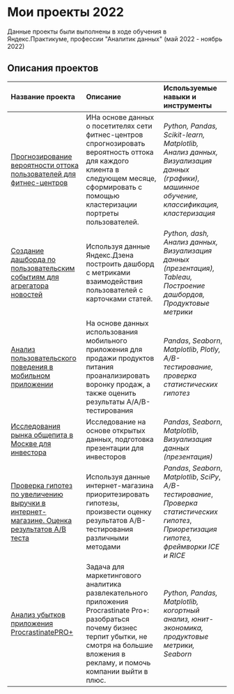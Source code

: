 # Мои проекты 2022

Данные проекты были выполнены в ходе обучения в Яндекс.Практикуме, профессии "Аналитик данных" (май 2022 - ноябрь 2022)

## Описания проектов

| Название проекта | Описание | Используемые навыки и инструменты | 
| :---------------------- | :---------------------- | :---------------------- |
| [Прогнозирование вероятности оттока пользователей для фитнес-центров](https://github.com/MaiiaDeiko/My_skills_in_Data_Analytics/tree/main/project_12) |ИНа основе данных о посетителях сети фитнес-центров спрогнозировать вероятность оттока для каждого клиента в следующем месяце, сформировать с помощью кластеризации портреты пользователей.| *Python, Pandas, Scikit-learn, Matplotlib, Анализ данных, Визуализация данных (графики), машинное обучение, классификация, кластеризация*|
| [Создание дашборда по пользовательским событиям для агрегатора новостей](https://github.com/MaiiaDeiko/My_skills_in_Data_Analytics/tree/main/project_11) |Используя данные Яндекс.Дзена построить дашборд с метриками взаимодействия пользователей с карточками статей.| *Python, dash, Анализ данных, Визуализация данных (презентация), Tableau, Построение дашбордов, Продуктовые метрики*|
| [Анализ пользовательского поведения в мобильном приложении](https://github.com/MaiiaDeiko/My_skills_in_Data_Analytics/tree/main/project_10) | На основе данных использования мобильного приложения для продажи продуктов питания проанализировать воронку продаж, а также оценить результаты A/A/B-тестирования | *Pandas*,   *Seaborn*,    *Matplotlib*,  *Plotly, А/В-тестирование, проверка статистических гипотез*|
| [Исследования рынка общепита в Москве для инвестора](https://github.com/MaiiaDeiko/My_skills_in_Data_Analytics/tree/main/project_9) | Исследование на основе открытых данных, подготовка презентации для инвесторов| *Pandas*,   *Seaborn*,    *Matplotlib*, *Визуализация данных (презентация)*|
| [Проверка гипотез по увеличению выручки в интернет-магазине. Оценка результатов A/B теста](https://github.com/MaiiaDeiko/My_skills_in_Data_Analytics/tree/main/project_8) | Используя данные интернет-магазина приоритезировать гипотезы, произвести оценку результатов A/B-тестирования различными методами | *Pandas*,   *Seaborn*,    *Matplotlib*,  *SciPy*, *A/B-тестирование*, *Проверка статистических гипотез*, *Приоретизация гипотез, фреймворки ICE и RICE*|
| [Анализ убытков приложения ProcrastinatePRO+](https://github.com/MaiiaDeiko/My_skills_in_Data_Analytics/tree/main/project_7) | Задача для маркетингового аналитика развлекательного приложения Procrastinate Pro+: разобраться почему бизнес терпит убытки, не смотря на большие вложения в рекламу, и помочь компании выйти в плюс. | *Python, Pandas, Matplotlib, когортный анализ, юнит-экономика, продуктовые метрики, Seaborn*|
